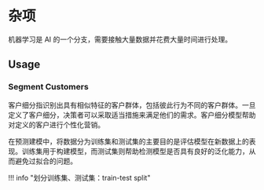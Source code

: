 
# 杂项

机器学习是 AI 的一个分支，需要接触大量数据并花费大量时间进行处理。

## Usage

### Segment Customers

客户细分指识别出具有相似特征的客户群体，包括彼此行为不同的客户群体。一旦定义了客户细分，决策者可以采取适当措施来满足他们的需求。客户细分模型帮助对定义的客户进行个性化营销。

在预测建模中，将数据分为训练集和测试集的主要目的是评估模型在新数据上的表现。训练集用于构建模型，而测试集则帮助检测模型是否具有良好的泛化能力，从而避免过拟合的问题。

!!! info "划分训练集、测试集：train-test split"